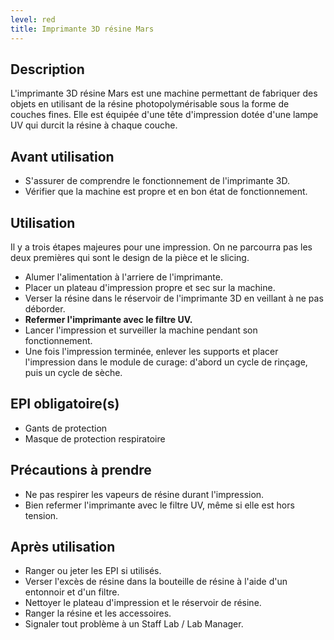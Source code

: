 ```yaml
---
level: red
title: Imprimante 3D résine Mars
---
```


## Description

L'imprimante 3D résine Mars est une machine permettant de fabriquer des objets en utilisant de la résine photopolymérisable sous la forme de couches fines. Elle est équipée d'une tête d'impression dotée d'une lampe UV qui durcit la résine à chaque couche.

## Avant utilisation

- S'assurer de comprendre le fonctionnement de l'imprimante 3D.
- Vérifier que la machine est propre et en bon état de fonctionnement.

## Utilisation

Il y a trois étapes majeures pour une impression. On ne parcourra pas les deux premières qui sont le design de la pièce et le slicing.

- Alumer l'alimentation à l'arriere de l'imprimante.
- Placer un plateau d'impression propre et sec sur la machine.
- Verser la résine dans le réservoir de l'imprimante 3D en veillant à ne pas déborder.
- **Refermer l'imprimante avec le filtre UV.**
- Lancer l'impression et surveiller la machine pendant son fonctionnement.
- Une fois l'impression terminée, enlever les supports et placer l'impression dans le module de curage: d'abord un cycle de rinçage, puis un cycle de sèche.

## EPI obligatoire(s)

- Gants de protection
- Masque de protection respiratoire

## Précautions à prendre

- Ne pas respirer les vapeurs de résine durant l'impression.
- Bien refermer l'imprimante avec le filtre UV, même si elle est hors tension.

## Après utilisation

- Ranger ou jeter les EPI si utilisés.
- Verser l'excès de résine dans la bouteille de résine à l'aide d'un entonnoir et d'un filtre.
- Nettoyer le plateau d'impression et le réservoir de résine.
- Ranger la résine et les accessoires.
- Signaler tout problème à un Staff Lab / Lab Manager.

